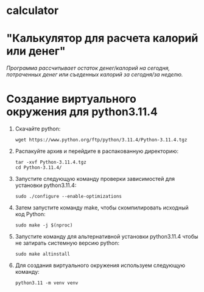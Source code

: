 # calculator
# "Калькулятор для расчета калорий или денег"
*Программа рассчитывает остаток денег/калорий на сегодня, 
потраченных денег или съеденных калорий за сегодня/за неделю.*

# Создание виртуального окружения для python3.11.4

1. Скачайте python:
    ```
    wget https://www.python.org/ftp/python/3.11.4/Python-3.11.4.tgz
    ```

2. Распакуйте архив и перейдите в распакованную директорию:
    ```
    tar -xvf Python-3.11.4.tgz
    cd Python-3.11.4/
    ```
   
3. Запустите следующую команду проверки зависимостей для установки python3.11.4:
    ```
    sudo ./configure --enable-optimizations
    ```
   
4. Затем запустите команду make, чтобы скомпилировать исходный код Python:
    ```
    sudo make -j $(nproc)
    ```

5. Запустите команду для альтернативной установки python3.11.4 чтобы не затирать системную версию python:
    ```
    sudo make altinstall
    ```

6. Для создания виртуального окружения используем следующую команду:
    ```
    python3.11 -m venv venv
    ```